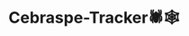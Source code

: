 <!-- _coverpage.md -->


<!-- background image -->

<!-- ![sigaa+ sem fundo](./Docs/Assets/background.jpeg) -->
<h1>Cebraspe-Tracker🕷️🕸️<h1/>
<!-- background color -->

